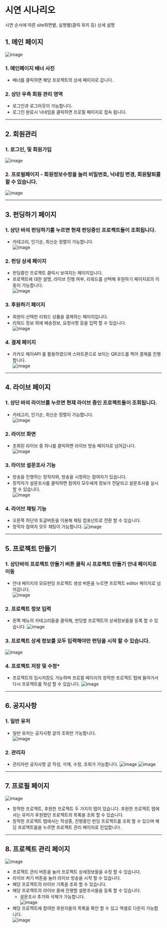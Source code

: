 # **시연 시나리오**

 시연 순서에 따른 site화면별, 실행별(클릭 위치 등) 상세 설명

## **1. 메인 페이지**
![image](/uploads/5771f1569f1c02fbef7133e6def3d6d4/image.png)
### **1. 메인페이지 배너 사진**
- 배너를 클릭하면 해당 프로젝트의 상세 페이지로 갑니다.
### **2. 상단 우측 회원 관리 영역**
- 로그인과 로그아웃이 가능합니다.
- 로그인 완료시 닉네임을 클릭하면 프로필 페이지로 접속 됩니다.

---

## **2. 회원관리**
### **1. 로그인, 및 회원가입**
![image](/uploads/9fbac695f3c14f82d465f93e339ee206/image.png)
### **2. 프로필페이지 - 회원정보수정을 눌러 비밀번호, 닉네임 변경, 회원탈퇴를 할 수 있습니다.**
![image](/uploads/c9226c5dd66e07d64b33a4fa055f1325/image.png)

---

## **3. 펀딩하기 페이지**
### **1. 상단 바의 펀딩하기를 누르면 현재 펀딩중인 프로젝트들이 조회됩니다.**
- 카테고리, 인기순, 최신순 정렬이 가능합니다.   
![image](/uploads/10e538e42279264e08a8a5f8b40e1ca9/image.png)
    
### **2. 펀딩 상세 페이지**
- 펀딩중인 프로젝트 클릭시 보여지는 페이지입니다.
- 프로젝트에 대한 설명, 라이브 진행 여부, 리워드를 선택해 후원하기 페이지로의 이동이 가능합니다.   
![image](/uploads/93a72b3934295bd964477bd084cc0908/image.png)
    
### **3. 후원하기 페이지**
- 회원이 선택한 리워드 상품을 결제하는 페이지입니다.
- 리워드 정보 외에 배송정보, 요청사항 등을 입력 할 수 있습니다.   
![image](/uploads/75503a689b79c4dd535414828f3ec30b/image.png)
    
### **4. 결제 페이지**
- 카카오 페이API 를 활용하였으며 스마트폰으로 보이는 QR코드를 찍어 결제를 진행합니다.   
![image](/uploads/9fb93e9c3a78f7db163f5cc2858ef523/image.png)

---

## **4. 라이브 페이지**
### **1. 상단 바의 라이브를 누르면 현재 라이브 중인 프로젝트들이 조회됩니다.**
- 카테고리, 인기순, 최신순 정렬이 가능합니다.   
![image](/uploads/fedd3282c65ba31be83000dff00d1398/image.png)
### **2. 라이브 화면**
- 조회된 라이브 중 하나를 클릭하면 라이브 방송 페이지로 넘어갑니다.   
![image](/uploads/fbb48187854c3e2899207209b8ba600d/image.png)
### **3. 라이브 설문조사 기능**
- 방송을 진행하는 창작자와, 방송을 시청하는 참여자가 있습니다.
- 창작자가 설문조사를 클릭하면 참여자 모두에게 정보가 전달되고 설문조사를 실시 할 수 있습니다.   
![image](/uploads/3fe68d7d1197279d71e66f786e000f1a/image.png)
### **4. 라이브 채팅 기능**
- 오른쪽 하단의 토글버튼을 이용해 채팅 컴포넌트로 전환 할 수 있습니다.
- 창작자 참여자 모두 채팅이 가능합니다.
![image](/uploads/c19a04a276e7f73a058fa7bbfbb64f28/image.png)

---

## **5. 프로젝트 만들기**
### **1. 상단바의 프로젝트 만들기 버튼 클릭 시 프로젝트 만들기 안내 페이지로 이동**
- 안내 페이지의 모모펀딩 프로젝트 생성 버튼을 누르면 프로젝트 editor 페이지로 넘어갑니다.   
![image](/uploads/66e71ec640e1eef3b7b566e7057a55c5/image.png)
### **2. 프로젝트 정보 입력**
- 왼쪽 메뉴의 카테고리들을 클릭해, 펀딩할 프로젝트의 상세정보들을 등록 할 수 있습니다.
![image](/uploads/73a63da0561146aff6fb9f7813fd525f/image.png)
### **3. 프로젝트 상세 정보를 모두 입력해야만 펀딩을 시작 할 수 있습니다.**
![image](/uploads/b28b684faabd097cbe6558ef23c1dbc4/image.png)
### **4. 프로젝트 저장 및 수정***
- 프로젝트의 임시저장도 가능하며 프로필 페이지의 창작한 프로젝트 탭에 들어가서 다시 프로젝트를 작성 할 수 있습니다.
![image](/uploads/03e9019fa818a5733bea266e7ba53f07/image.png)

---

## **6. 공지사항**
### **1. 일반 유저**
- 일반 유저는 공지사항 글의 조회만 가능합니다.   
![image](/uploads/03a2b16549dec8204303e3481f0bc01f/image.png)
### **2. 관리자**
- 관리자만 공지사항 글 작성, 삭제, 수정, 조회가 가능합니다.
![image](/uploads/86af2cc800c8ca3a6487832b0e4064f9/image.png)
![image](/uploads/8a098dc8d0c92211aab424211b62f0b6/image.png)
---

## **7. 프로필 페이지**
![image](/uploads/2e9fd79302e285a035a35f0af25766c7/image.png)
- 창작한 프로젝트, 후원한 프로젝트 두 가지의 탭이 있습니다. 후원한 프로젝트 탭에서는 유저가 후원했던 프로젝트의 목록을 조회 할 수 있습니다.   
- 창작한 프로젝트 탭에서는 작성중, 진행중인 펀딩 프로젝트를 조회 할 수 있으며
해당 프로젝트들을 누르면 프로젝트 관리 페이지로 진입합니다.   

---

## **8. 프로젝트 관리 페이지**
![image](/uploads/7197e6b83cdb5a71a91eabb292136683/image.png)
- 프로젝트 관리 버튼을 눌러 프로젝트 상세정보들을 수정 할 수 있습니다.
- 라이브 켜기 버튼을 눌러 라이브 방송을 시작 할 수 있습니다.
- 해당 프로젝트의 라이브 기록을 조회 할 수 있습니다.
- 해당 프로젝트의 라이브 중에 진행할 설문조사들을 등록 할 수 있습니다.
    - 설문조사 추가와 삭제가 가능합니다.   
![image](/uploads/427664c32e8d60017862e7fc302183fd/image.png)
- 해당 프로젝트에 참여한 후원자들의 목록을 확인 할 수 있고 엑셀로 다운이 가능합니다.   
![image](/uploads/1f641e4de2000b88392f3754a84f0b1a/image.png)
